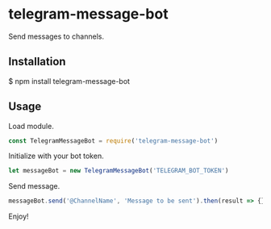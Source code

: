 # telegram-message-bot
Send messages to channels.
## Installation
$ npm install telegram-message-bot
## Usage
Load module.
```javascript
const TelegramMessageBot = require('telegram-message-bot')
```
Initialize with your bot token.
```javascript
let messageBot = new TelegramMessageBot('TELEGRAM_BOT_TOKEN')
```
Send message.
```javascript
messageBot.send('@ChannelName', 'Message to be sent').then(result => {}).catch(error => {})
```
Enjoy!

